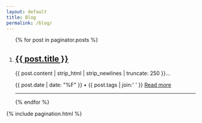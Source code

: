 ```yaml
---
layout: default
title: Blog
permalink: /blog/
---
```


<div class="main-post-list">
  <ol class="post-list">
    {% for post in paginator.posts %}
    <li>
      <h2 class="post-list__post-title post-title">
        <a href="{{ post.url }}" title="Read the full post: {{ post.title }}">{{ post.title }}</a>
      </h2>
      <p class="excerpt">{{ post.content | strip_html | strip_newlines | truncate: 250 }}&hellip;</p>
      <div class="post-list__meta">
        <time datetime="{{ post.date | date: date_to_xmlschema }}" class="post-list__meta--date date">
          {{ post.date | date: "%F" }}
        </time>
        &#8226;
        <span class="post-list__meta--tags tags">{{ post.tags | join:' ' }}</span>
        <a class="btn-border-small" href="{{ post.url }}">Read more</a>
      </div>
      <hr class="post-list__divider" />
    </li>
    {% endfor %}
  </ol>

  {% include pagination.html %}
</div>
